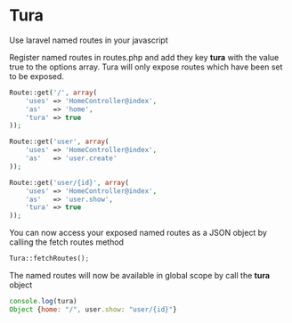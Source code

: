 # Tura

Use laravel named routes in your javascript

Register named routes in routes.php and add they key **tura** with the value true to the options array.
Tura will only expose routes which have been set to be exposed.

```php 
Route::get('/', array(
    'uses' => 'HomeController@index',
    'as'   => 'home',
    'tura' => true
));

Route::get('user', array(
    'uses' => 'HomeController@index',
    'as'   => 'user.create'
));

Route::get('user/{id}', array(
    'uses' => 'HomeController@index',
    'as'   => 'user.show',
    'tura' => true
));
```

You can now access your exposed named routes as a JSON object by calling the fetch routes method

```php
Tura::fetchRoutes();
```

The named routes will now be available in global scope by call the **tura** object
```javascript
console.log(tura)
Object {home: "/", user.show: "user/{id}"}
```
